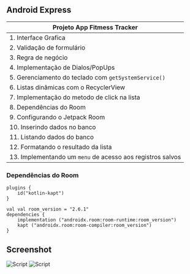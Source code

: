
## Android Express 
     

| Projeto App Fitmess Tracker |
| ----------------------------- |
| 1. Interface Grafica |
| 2. Validação de formulário |
| 3. Regra de negócio |
| 4. Implementação de Dialos/PopUps |
| 5. Gerenciamento do teclado com ```getSystemService()``` |
| 6. Listas dinâmicas com o RecyclerView |
| 7. Implementação do metodo de click na lista |
| 8. Dependências do Room |
| 9. Configurando o Jetpack Room |
| 10. Inserindo dados no banco |
| 11. Listando dados do banco |
| 12. Formatando o resultado da lista |
| 13. Implementando um ```menu``` de acesso aos registros salvos |

### Dependências do Room
```
plugins {
    id("kotlin-kapt")
}

val val room_version = "2.6.1"
dependencies {
    implementation ("androidx.room:room-runtime:room_version")
    kapt ("androidx.room:room-compiler:room_version")
}
```

## Screenshot
<img src="https://media.giphy.com/media/v1.Y2lkPTc5MGI3NjExeW1ya2pqd2ZnOXZ4cjJtOGd1cnFmZzh4MHJjbzd0b2Z0enhzNzc4cyZlcD12MV9pbnRlcm5hbF9naWZfYnlfaWQmY3Q9Zw/1tam8dOcFWPilW1fpT/giphy.gif" alt="Script">

<img src="https://media.giphy.com/media/v1.Y2lkPTc5MGI3NjExcGduMjI4c283cnB1cDl3dzl3cXRwZHV1c3NpODFpbzg3eTY3bjdudCZlcD12MV9pbnRlcm5hbF9naWZfYnlfaWQmY3Q9Zw/cBhJF4u9D739E1XNwO/giphy.gif" alt="Script">
